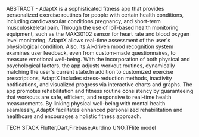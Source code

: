 ABSTRACT - AdaptX is a sophisticated fitness app that provides personalized exercise routines for people with certain health conditions, including cardiovascular conditions,pregnancy, and short-term musculoskeletal pain. Through the use of IoT-based health monitoring equipment, such as the MAX30102 sensor for heart rate and blood oxygen level monitoring, AdaptX allows real-time assessment of the user's physiological condition. Also, its AI-driven mood recognition system examines user feedback, even from custom-made questionnaires, to measure emotional well-being. With the incorporation of both physical and psychological factors, the app adjusts workout routines, dynamically matching the user's current state.In addition to customized exercise prescriptions, AdaptX includes stress-reduction methods, inactivity notifications, and visualized progress via interactive charts and graphs. The app promotes rehabilitation and fitness routine consistency by guaranteeing that workouts are safe, efficient, and responsive to real-time health measurements. By linking physical well-being with mental health seamlessly, AdaptX facilitates enhanced personalized rehabilitation and healthcare and encourages a holistic fitness approach. 

TECH STACK
 Flutter,Dart,Firebase,Aurdino UNO,TFlite model
